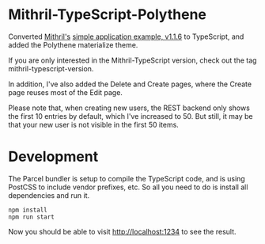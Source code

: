 # Mithril-TypeScript-Polythene

Converted [Mithril's](https://mithril.js.org) [simple application example, v1.1.6](https://mithril.js.org/simple-application.html) to TypeScript, and added the Polythene materialize theme.

If you are only interested in the Mithril-TypeScript version, check out the tag mithril-typescript-version.

In addition, I've also added the Delete and Create pages, where the Create page reuses most of the Edit page.

Please note that, when creating new users, the REST backend  only shows the first 10 entries by default, which I've increased to 50. But still, it may be that your new user is not visible in the first 50 items.

# Development

The Parcel bundler is setup to compile the TypeScript code, and is using PostCSS to include vendor prefixes, etc. So all you need to do is install all dependencies and run it.

```console
npm install
npm run start
```

Now you should be able to visit [http://localhost:1234](http://localhost:1234) to see the result.